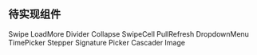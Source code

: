 ## 待实现组件
Swipe LoadMore Divider Collapse SwipeCell PullRefresh DropdownMenu TimePicker Stepper Signature Picker Cascader Image 